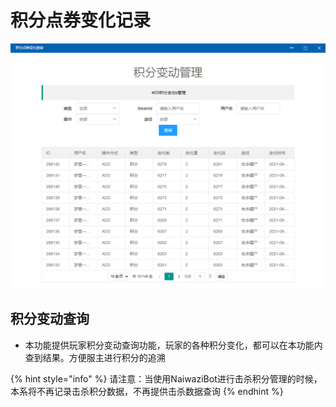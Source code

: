 # 积分点券变化记录

![&#x79EF;&#x5206;&#x53D8;&#x52A8;&#x7BA1;&#x7406;](../.gitbook/assets/jfbdjl.png)

## 积分变动查询

* 本功能提供玩家积分变动查询功能，玩家的各种积分变化，都可以在本功能内查到结果。方便服主进行积分的追溯

{% hint style="info" %}
请注意：当使用NaiwaziBot进行击杀积分管理的时候，本系将不再记录击杀积分数据，不再提供击杀数据查询
{% endhint %}

